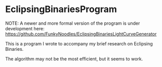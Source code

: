 # EclipsingBinariesProgram

NOTE: A newer and more formal version of the program is under development here: https://github.com/FunkyNoodles/EclipsingBinariesLightCurveGenerator


This is a program I wrote to accompany my brief research on Eclipsing Binaries.

The algorithm may not be the most efficient, but it seems to work.
